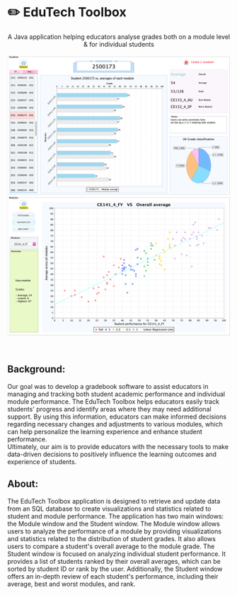 # ✏️ EduTech Toolbox 
<p align="center">A Java application helping educators analyse grades both  on a module level &amp; for individual students <br><br> 
<img src="/Screenshots/StudentWindow_Demo.png" width="800"/><img src="/Screenshots/ModuleWindow_Demo.png" width="800" alt="banner"/></p>
<br>

## Background:
Our goal was to develop a gradebook software to assist educators in managing and tracking both student academic performance and individual module performance. 
The EduTech Toolbox helps educators easily track students' progress and identify areas where they may need additional support. By using this information, educators can make informed decisions regarding necessary changes and adjustments to various modules, which can help personalize the learning experience and enhance student performance. <br>
Ultimately, our aim is to provide educators with the necessary tools to make data-driven decisions to positively influence the learning outcomes and experience of students. 
<br>

## About:
The EduTech Toolbox application is designed to retrieve and update data from an SQL database to create visualizations and statistics related to student and module performance. The application has two main windows: the Module window and the Student window. The Module window allows users to analyze the performance of a module by providing visualizations and statistics related to the distribution of student grades. It also allows users to compare a student's overall average to the module grade. The Student window is focused on analyzing individual student performance. It provides a list of students ranked by their overall averages, which can be sorted by student ID or rank by the user. Additionally, the Student window offers an in-depth review of each student's performance, including their average, best and worst modules, and rank. <br>

